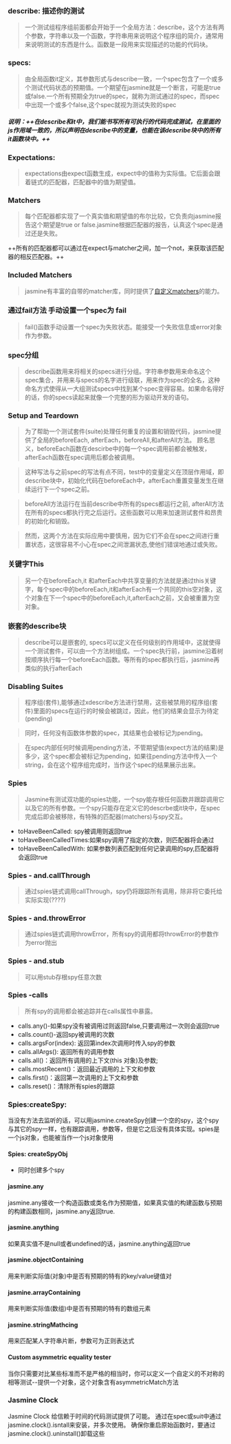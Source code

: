 ### describe: 描述你的测试
> 一个测试组程序组前面都会开始于一个全局方法：describe，这个方法有两个参数，字符串以及一个函数，字符串用来说明这个程序组的简介，通常用来说明测试的东西是什么。函数是一段用来实现描述的功能的代码块。
### specs:
> 由全局函数it定义，其参数形式与describe一致，一个spec包含了一个或多个测试代码状态的预期值。一个期望在jasmine就是一个断言，可能是true或false.一个所有预期全为true的spec，就称为测试通过的spec，而spec中出现一个或多个false,这个spec就视为测试失败的spec
 ##### 说明：++在describe和it中，我们能书写所有可执行的代码完成测试，在里面的js作用域一致的，所以声明在describe中的变量，也能在该describe块中的所有it函数块中。++

### Expectations: 
> expectations由expect函数生成，expect中的值称为实际值。它后面会跟着链式的匹配器，匹配器中的值为期望值。
> 

### Matchers
> 每个匹配器都实现了一个真实值和期望值的布尔比较，它负责向jasmine报告这个期望是true or false.jasmine根据匹配器的报告，认真这个spec是通过还是失败。

++所有的匹配器都可以通过在expect与matcher之间，加一个not，来获取该匹配器的相反匹配器。++
### Included Matchers
> jasmine有丰富的自带的matcher库，同时提供了[自定义matchers](https://jasmine.github.io/2.5/custom_matcher.html)的能力。

### 通过fail方法 手动设置一个spec为 fail
>   fail()函数手动设置一个spec为失败状态。能接受一个失败信息或error对象作为参数。
  
  ### spec分组
>   describe函数用来将相关的specs进行分组。字符串参数用来命名这个spec集合，并用来与specs的名字进行级联，用来作为spec的全名，这种命名方式使得从一大组测试specs中找到某个spec变得容易。如果命名得好的话，你的specs读起来就像一个完整的形为驱动开发的语句。
  
  ### Setup and Teardown
  
>   为了帮助一个测试套件(suite)处理任何重复的设置和销毁代码，jasmine提供了全局的beforeEach, afterEach，beforeAll,和afterAll方法。
>   顾名思义，beforeEach函数在descirbe中的每一个spec调用前都会被触发，afterEach函数在spec调用后都会被调用。
  
>   这种写法与之前spec的写法有点不同，test中的变量定义在顶层作用域，即describe块中，初始化代码在beforeEach中，afterEach重置变量发生在继续运行下一个spec之前。

> beforeAll方法运行在当前describe中所有的specs都运行之前, afterAll方法在所有的specs都执行完之后运行。这些函数可以用来加速测试套件和昂贵的初始化和销毁。

> 然而，这两个方法在实际应用中要慎用，因为它们不会在spec之间进行重置状态，这很容易不小心在spec之间泄漏状态,使他们错误地通过或失败。

### 关键字This
> 另一个在beforeEach,it 和afterEach中共享变量的方法就是通过this关键字，每个spec中的beforeEach,it和afterEach有一个共同的this空对象，这个对象在下一个spec中的beforeEach,it,afterEach之前，又会被重置为空对象。

### 嵌套的describe块
> describe可以是嵌套的, specs可以定义在任何级别的作用域中，这就使得一个测试套件，可以由一个方法树组成。一个spec执行前，jasmine沿着树按顺序执行每一个beforeEach函数。等所有的spec都执行后，jasmine再类似的执行afterEach
> 

### Disabling Suites
> 程序组(套件),能够通过xdescribe方法进行禁用，这些被禁用的程序组(套件)里面的specs在运行的时候会被跳过，因此，他们的结果会显示为待定(pending)

> 同时，任何没有函数体参数的spec，其结果也会被标记为pending。

> 在spec内部任何时候调用pending方法，不管期望值(expect方法的结果)是多少，这个spec都会被标记为pending，如果往pending方法中传入一个string，会在这个程序组完成时，当作这个spec的结果展示出来。

### Spies
> Jasmine有测试双功能的spies功能，一个spy能存根任何函数并跟踪调用它以及它的所有参数。一个spy只能存在定义它的descrbe或it块中，在spec完成后即会被移除，有特殊的匹配器(matchers)与spy交互。

- toHaveBeenCalled: spy被调用则返回true
- toHaveBeenCalledTimes:如果spy调用了指定的次数，则匹配器将会通过
- toHaveBeenCalledWith: 如果参数列表匹配到任何记录调用的spy,匹配器将会返回true


### Spies - and.callThrough
> 通过spies链式调用callThrough，spy仍将跟踪所有调用，除非将它委托给实际实现(????)

### Spies - and.throwError
 > 通过spies链式调用throwError，所有spy的调用都将throwError的参数作为error抛出
 
### Spies - and.stub
> 可以用stub存根spy任意次数

### Spies -calls
> 所有spy的调用都会被追踪并在calls属性中暴露。
-   calls.any()-如果spy没有被调用过则返回false,只要调用过一次则会返回true
-   calls.count()-返回spy被调用的次数
-   calls.argsFor(index): 返回第index次调用时传入spy的参数
-   calls.allArgs(): 返回所有的调用参数
-   calls.all()：返回所有调用的上下文(this 对象)及参数;
-   calls.mostRecent()：返回最近调用的上下文和参数
-   calls.first()：返回第一次调用的上下文和参数
-   calls.reset()：清除所有spies的跟踪

### Spies:createSpy:
当没有方法去监听的话，可以用jasmine.createSpy创建一个空的spy，这个spy与其它的spy一样，也有跟踪调用，参数等，但是它之后没有具体实现。spies是一个js对象，也能被当作一个js对象使用

#### Spies: createSpyObj
- 同时创建多个spy

#### jasmine.any
jasmine.any接收一个构造函数或类名作为预期值，如果真实值的构建函数与预期的构建函数相同，jasmine.any返回true.

#### jasmine.anything
如果真实值不是null或者undefined的话，jasmine.anything返回true

#### jasmine.objectContaining
用来判断实际值(对象)中是否有预期的特有的key/value键值对

#### jasmine.arrayContaining
用来判断实际值(数组)中是否有预期的特有的数组元素

#### jasmine.stringMathcing
用来匹配某人字符串片断，参数可为正则表达式

#### Custom asymmetric equality tester
当你只需要对比某些标准而不是严格的相当时，你可以定义一个自定义的不对称的相等测试--提供一个对象，这个对象含有asymmetricMatch方法

### Jasmine Clock

Jasmine Clock 给信赖于时间的代码测试提供了可能。
通过在spec或suit中通过jasmine.clock().isntall来安装，并多次使用。
确保你重启原始函数时，要通过jasmine.clock().uninstall()卸载这些